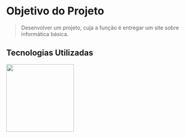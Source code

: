 # **Objetivo do Projeto** 

> Desenvolver um projeto, cuja a função é entregar um site sobre informática básica.

## **Tecnologias Utilizadas**


<img src="https://user-images.githubusercontent.com/30186107/29488525-f55a69d0-84da-11e7-8a39-5476f663b5eb.png" width="180"/>
